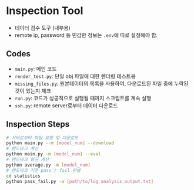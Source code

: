 # Inspection Tool

- 데이터 검수 도구 (내부용)
- remote ip, password 등 민감한 정보는 `.env`에 따로 설정해야 함.

## Codes

- `main.py`: 메인 코드
- `render_test.py`: 단일 obj 파일에 대한 렌더링 테스트용
- `missing_files.py`: 원본데이터의 목록을 사용하여, 다운로드된 파일 중에 누락된 것이 있는지 체크
- `run.py`: 코드가 성공적으로 실행될 때까지 스크립트를 계속 실행
- `ssh.py`: remote server로부터 데이터 다운로드

## Inspection Steps

```bash
# 서버로부터 파일 요청 및 다운로드
python main.py --m [model_num] --download
# 랜드마크 계산
python main.py -m [model_num] --eval
# 랜드마크 평균 계산
python average.py -m [model_num]
# 랜드마크 기준 pass / fail 판별
cd statistics
python pass_fail.py -a [path/to/log_analysis_output.txt]
```
